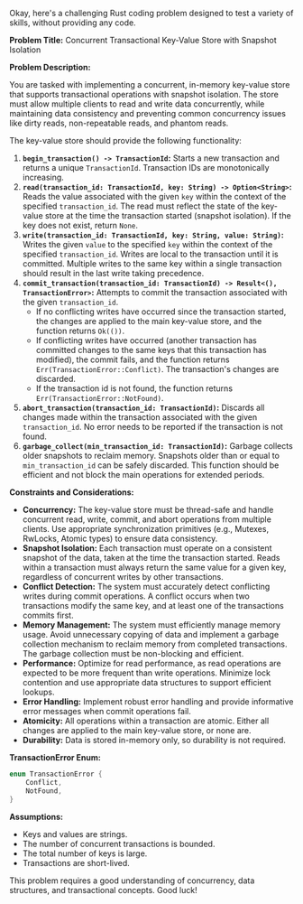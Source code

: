 Okay, here's a challenging Rust coding problem designed to test a variety of skills, without providing any code.

**Problem Title:**  Concurrent Transactional Key-Value Store with Snapshot Isolation

**Problem Description:**

You are tasked with implementing a concurrent, in-memory key-value store that supports transactional operations with snapshot isolation.  The store must allow multiple clients to read and write data concurrently, while maintaining data consistency and preventing common concurrency issues like dirty reads, non-repeatable reads, and phantom reads.

The key-value store should provide the following functionality:

1.  **`begin_transaction() -> TransactionId`:**  Starts a new transaction and returns a unique `TransactionId`.  Transaction IDs are monotonically increasing.
2.  **`read(transaction_id: TransactionId, key: String) -> Option<String>`:** Reads the value associated with the given `key` within the context of the specified `transaction_id`.  The read must reflect the state of the key-value store at the time the transaction started (snapshot isolation). If the key does not exist, return `None`.
3.  **`write(transaction_id: TransactionId, key: String, value: String)`:** Writes the given `value` to the specified `key` within the context of the specified `transaction_id`.  Writes are local to the transaction until it is committed.  Multiple writes to the same key within a single transaction should result in the last write taking precedence.
4.  **`commit_transaction(transaction_id: TransactionId) -> Result<(), TransactionError>`:**  Attempts to commit the transaction associated with the given `transaction_id`.
    *   If no conflicting writes have occurred since the transaction started, the changes are applied to the main key-value store, and the function returns `Ok(())`.
    *   If conflicting writes have occurred (another transaction has committed changes to the same keys that this transaction has modified), the commit fails, and the function returns `Err(TransactionError::Conflict)`.  The transaction's changes are discarded.
    *   If the transaction id is not found, the function returns `Err(TransactionError::NotFound)`.
5.  **`abort_transaction(transaction_id: TransactionId)`:** Discards all changes made within the transaction associated with the given `transaction_id`. No error needs to be reported if the transaction is not found.
6.  **`garbage_collect(min_transaction_id: TransactionId)`:**  Garbage collects older snapshots to reclaim memory. Snapshots older than or equal to `min_transaction_id` can be safely discarded. This function should be efficient and not block the main operations for extended periods.

**Constraints and Considerations:**

*   **Concurrency:**  The key-value store must be thread-safe and handle concurrent read, write, commit, and abort operations from multiple clients.  Use appropriate synchronization primitives (e.g., Mutexes, RwLocks, Atomic types) to ensure data consistency.
*   **Snapshot Isolation:**  Each transaction must operate on a consistent snapshot of the data, taken at the time the transaction started.  Reads within a transaction must always return the same value for a given key, regardless of concurrent writes by other transactions.
*   **Conflict Detection:**  The system must accurately detect conflicting writes during commit operations. A conflict occurs when two transactions modify the same key, and at least one of the transactions commits first.
*   **Memory Management:**  The system must efficiently manage memory usage.  Avoid unnecessary copying of data and implement a garbage collection mechanism to reclaim memory from completed transactions.  The garbage collection must be non-blocking and efficient.
*   **Performance:**  Optimize for read performance, as read operations are expected to be more frequent than write operations.  Minimize lock contention and use appropriate data structures to support efficient lookups.
*   **Error Handling:**  Implement robust error handling and provide informative error messages when commit operations fail.
*   **Atomicity:** All operations within a transaction are atomic. Either all changes are applied to the main key-value store, or none are.
*   **Durability:** Data is stored in-memory only, so durability is not required.

**TransactionError Enum:**

```rust
enum TransactionError {
    Conflict,
    NotFound,
}
```

**Assumptions:**

*   Keys and values are strings.
*   The number of concurrent transactions is bounded.
*   The total number of keys is large.
*   Transactions are short-lived.

This problem requires a good understanding of concurrency, data structures, and transactional concepts. Good luck!
